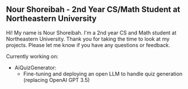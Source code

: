 ## Nour Shoreibah - 2nd Year CS/Math Student at Northeastern University

Hi! My name is Nour Shoreibah. I'm a 2nd year CS and Math student at Northeastern University.
Thank you for taking the time to look at my projects. Please let me know if you have any questions or feedback.

Currently working on:
- AiQuizGenerator:
  - Fine-tuning and deploying an open LLM to handle quiz generation (replacing OpenAI GPT 3.5)


<!--
**nourshoreibah/nourshoreibah** is a ✨ _special_ ✨ repository because its `README.md` (this file) appears on your GitHub profile.

Here are some ideas to get you started:

- 🔭 I’m currently working on ...
- 🌱 I’m currently learning ...
- 👯 I’m looking to collaborate on ...
- 🤔 I’m looking for help with ...
- 💬 Ask me about ...
- 📫 How to reach me: ...
- 😄 Pronouns: ...
- ⚡ Fun fact: ...
-->
